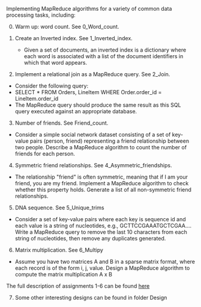 Implementing MapReduce algorithms for a variety of common data processing tasks, including:

0. Warm up: word count. See 0_Word_count.

1. Create an Inverted index. See 1_Inverted_index.
   - Given a set of documents, an inverted index is a dictionary where each word is associated with a list of the document identifiers in which that word appears.
   
2. Implement a relational join as a MapReduce query. See 2_Join.
  - Consider the following query:
  - SELECT * FROM Orders, LineItem WHERE Order.order_id = LineItem.order_id
  - The MapReduce query should produce the same result as this SQL query executed against an appropriate database.
  
3. Number of friends. See Friend_count.
  - Consider a simple social network dataset consisting of a set of key-value pairs (person, friend) representing a friend relationship between two people. Describe a MapReduce algorithm to count the number of friends for each person.
  
4. Symmetric friend relationships. See 4_Asymmetric_friendships.
  - The relationship "friend" is often symmetric, meaning that if I am your friend, you are my friend. Implement a MapReduce algorithm to check whether this property holds. Generate a list of all non-symmetric friend relationships.

5. DNA sequence. See 5_Unique_trims
  - Consider a set of key-value pairs where each key is sequence id and each value is a string of nucleotides, e.g., GCTTCCGAAATGCTCGAA.... Write a MapReduce query to remove the last 10 characters from each string of nucleotides, then remove any duplicates generated.

6. Matrix multiplication. See 6_Multipy
  - Assume you have two matrices A and B in a sparse matrix format, where each record is of the form i, j, value. Design a MapReduce algorithm to compute the matrix multiplication A x B

The full description of assignments 1-6 can be found [here](http://htmlpreview.github.io/?https://github.com/auroraguorui/Hadoop-and-Spark/blob/master/Hadoop-MapReduce/Problem.html)

7. Some other interesting designs can be found in folder Design